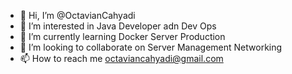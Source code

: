 - 👋 Hi, I’m @OctavianCahyadi
- 👀 I’m interested in Java Developer adn Dev Ops
- 🌱 I’m currently learning Docker Server Production
- 💞️ I’m looking to collaborate on Server Management Networking
- 📫 How to reach me octaviancahyadi@gmail.com

<!---
OctavianCahyadi/OctavianCahyadi is a ✨ special ✨ repository because its `README.md` (this file) appears on your GitHub profile.
You can click the Preview link to take a look at your changes.
--->
